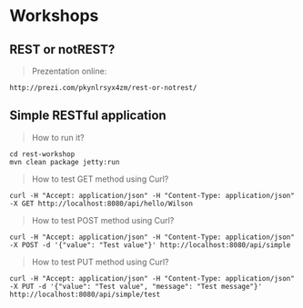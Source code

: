 Workshops
=========

REST or notREST?
----------------

> Prezentation online:

    http://prezi.com/pkynlrsyx4zm/rest-or-notrest/

Simple RESTful application
---------------------------

> How to run it?

    cd rest-workshop
    mvn clean package jetty:run

> How to test GET method using Curl?

    curl -H "Accept: application/json" -H "Content-Type: application/json" -X GET http://localhost:8080/api/hello/Wilson

> How to test POST method using Curl?
    
    curl -H "Accept: application/json" -H "Content-Type: application/json" -X POST -d '{"value": "Test value"}' http://localhost:8080/api/simple
    
> How to test PUT method using Curl?

    curl -H "Accept: application/json" -H "Content-Type: application/json" -X PUT -d '{"value": "Test value", "message": "Test message"}' http://localhost:8080/api/simple/test
